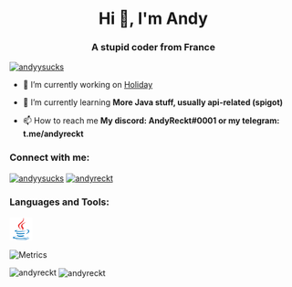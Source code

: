 
<!--
**AndyReckt/AndyReckt** is a ✨ _special_ ✨ repository because its `README.md` (this file) appears on your GitHub profile.

Here are some ideas to get you started:

- 🔭 I’m currently working on ...
- 🌱 I’m currently learning ...
- 👯 I’m looking to collaborate on ...
- 🤔 I’m looking for help with ...
- 💬 Ask me about ...
- 📫 How to reach me: ...
- 😄 Pronouns: ...
- ⚡ Fun fact: ...
-->
<h1 align="center">Hi 👋, I'm Andy</h1>
<h3 align="center">A stupid coder from France</h3>

<p align="left"> <a href="https://twitter.com/andyysucks" target="blank"><img src="https://img.shields.io/twitter/follow/andyysucks?logo=twitter&style=for-the-badge" alt="andyysucks" /></a> </p>

- 🔭 I’m currently working on [Holiday](https://github.com/andyreckt/holiday)

- 🌱 I’m currently learning **More Java stuff, usually api-related (spigot)**

- 📫 How to reach me **My discord: AndyReckt#0001 or my telegram: t.me/andyreckt**

<h3 align="left">Connect with me:</h3>
<p align="left">
<a href="https://twitter.com/andyysucks" target="blank"><img align="center" src="https://raw.githubusercontent.com/rahuldkjain/github-profile-readme-generator/master/src/images/icons/Social/twitter.svg" alt="andyysucks" height="30" width="40" /></a>
<a href="https://instagram.com/andyreckt" target="blank"><img align="center" src="https://raw.githubusercontent.com/rahuldkjain/github-profile-readme-generator/master/src/images/icons/Social/instagram.svg" alt="andyreckt" height="30" width="40" /></a>
</p>

<h3 align="left">Languages and Tools:</h3>
<p align="left"> <a href="https://www.java.com" target="_blank" rel="noreferrer"> <img src="https://raw.githubusercontent.com/devicons/devicon/master/icons/java/java-original.svg" alt="java" width="40" height="40"/> </a> </p>

<p> <img src="https://metrics.lecoq.io/AndyReckt?template=classic&tweets=1&tweets.attachments=true&tweets.limit=2&tweets.user=andyysucks&config.timezone=Europe%2FParis" alt="Metrics" /> </p>

<p><img align="left" src="https://github-readme-stats.vercel.app/api/top-langs?username=andyreckt&show_icons=true&locale=en&layout=compact" alt="andyreckt" /></p>

<p>&nbsp;<img align="center" src="https://github-readme-stats.vercel.app/api?username=andyreckt&show_icons=true&locale=en" alt="andyreckt" /></p>

